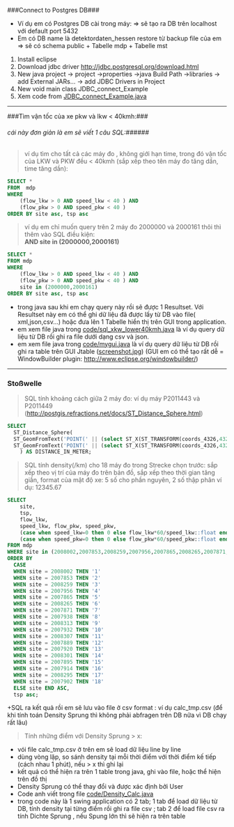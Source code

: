 ###Connect to Postgres DB###
+ Ví dụ em có Postgres DB cài trong máy: => sẽ tạo ra DB trên localhost với default port 5432
+ Em có DB name là detektordaten_hessen restore từ backup file của em => sẽ có schema public + Tabelle mdp + Tabelle mst

1. Install eclipse
2. Download jdbc driver http://jdbc.postgresql.org/download.html
3. New java project -> project ->properties ->java Build Path ->libraries -> add External JARs... -> add JDBC Drivers in Project 
4. New void main class JDBC_connect_Example
5. Xem code from [JDBC_connect_Example.java](https://github.com/chienthan3241/eclipse-postgresql/blob/master/code/JDBC_connect_Example.java)

___

###Tìm vận tốc của xe pkw và lkw < 40kmh:###
###### cái này đơn giản là em sẽ viết 1 câu SQL:######
> ví dụ tìm cho tất cả các máy đo , không giới hạn time, trong đó vận tốc của LKW và PKW đều < 40kmh (sắp xếp theo tên máy đo tăng dần, time tăng dần):

``````SQL
SELECT * 
FROM  mdp 
WHERE 
	(flow_lkw > 0 AND speed_lkw < 40 ) AND 
	(flow_pkw > 0 AND speed_pkw < 40 ) 
ORDER BY site asc, tsp asc 
``````
> ví dụ em chỉ muốn query trên 2 máy đo 2000000 và 2000161 thôi thì thêm vào SQL điều kiện:<br> 
> **AND site in (2000000,2000161)**

```````SQL
SELECT * 
FROM mdp 
WHERE 
	(flow_lkw > 0 AND speed_lkw < 40 ) AND 
	(flow_pkw > 0 AND speed_pkw < 40 ) AND 
	site in (2000000,2000161)
ORDER BY site asc, tsp asc
```````
- trong java sau khi em chạy query này rồi sẽ được 1 Resultset. Với Resultset này em có thể ghi dữ liệu đã được lấy từ DB vào file( xml,json,csv...) hoặc đưa lên 1 Tabelle hiển thị trên GUI trong application.
- em xem file java trong [code/sql_xkw_lower40kmh.java](https://github.com/chienthan3241/eclipse-postgresql/blob/master/code/sql_xkw_lower40kmh.java) là ví dụ query dữ liệu từ DB rồi ghi ra file dưới dạng csv và json.
- em xem file java trong [code/mygui.java](https://github.com/chienthan3241/eclipse-postgresql/blob/master/code/mygui.java) là ví dụ query dữ liệu từ DB rồi ghi ra table trên GUI Jtable ([screenshot.jpg](https://github.com/chienthan3241/eclipse-postgresql/blob/master/code/screenshot.jpg)) (GUI em có thể tạo rất dễ = WindowBuilder plugin: http://www.eclipse.org/windowbuilder/)

___

### Stoßwelle
> SQL tính khoảng cách giữa 2 máy đo: ví dụ máy P2011443 và P2011449 (http://postgis.refractions.net/docs/ST_Distance_Sphere.html)

`````SQL
SELECT
  ST_Distance_Sphere(
  ST_GeomFromText('POINT(' || (select ST_X(ST_TRANSFORM(coords_4326,4326)) FROM mst where site = 'R2011443') || (select ST_Y(ST_TRANSFORM(coords_4326,4326)) FROM mst where site = 'R2011443') || ')' ),
  ST_GeomFromText('POINT(' || (select ST_X(ST_TRANSFORM(coords_4326,4326)) FROM mst where site = 'R2011449') || (select ST_Y(ST_TRANSFORM(coords_4326,4326)) FROM mst where site = 'R2011449') || ')' )
    ) AS DISTANCE_IN_METER;
`````
> SQL tính density(/km) cho 18 máy đo trong Strecke chọn trước: sắp xếp theo vị trí của máy đo trên bản đồ, sắp xếp theo thời gian tăng giần, format của mật độ xe: 5 số cho phần nguyên, 2  số thập phân ví dụ: 12345.67

```````````````````````````````SQL
SELECT 
	site, 
	tsp, 
	flow_lkw, 
	speed_lkw, flow_pkw, speed_pkw, 
	(case when speed_lkw=0 then 0 else flow_lkw*60/speed_lkw::float end)::numeric(7,2) as density_lkw, 
	(case when speed_pkw=0 then 0 else flow_pkw*60/speed_pkw::float end)::numeric(7,2) as density_pkw
FROM mdp 
WHERE site in (2008002,2007853,2008259,2007956,2007865,2008265,2007871,2007938,2008313,2007932,2008307,2007889,2007920,2008301,2007895,2007914,2008295,2007902) 
ORDER BY 
  CASE 
  WHEN site = 2008002 THEN '1'
  WHEN site = 2007853 THEN '2'
  WHEN site = 2008259 THEN '3'
  WHEN site = 2007956 THEN '4'
  WHEN site = 2007865 THEN '5'
  WHEN site = 2008265 THEN '6'
  WHEN site = 2007871 THEN '7'
  WHEN site = 2007938 THEN '8'
  WHEN site = 2008313 THEN '9'
  WHEN site = 2007932 THEN '10'
  WHEN site = 2008307 THEN '11'
  WHEN site = 2007889 THEN '12'
  WHEN site = 2007920 THEN '13'
  WHEN site = 2008301 THEN '14'
  WHEN site = 2007895 THEN '15'
  WHEN site = 2007914 THEN '16'
  WHEN site = 2008295 THEN '17'
  WHEN site = 2007902 THEN '18'
  ELSE site END ASC, 
  tsp asc;
```````````````````````````````
+SQL ra kết quả rồi em sẽ lưu vào file ở csv format : ví dụ calc_tmp.csv (để khi tính toán Density Sprung thì không phải abfragen trên DB nữa vì DB chạy rất lâu)
> Tính những điểm với Density Sprung > x:

+ vói file calc_tmp.csv ở trên em sẽ load dữ liệu line by line 
+ dùng vòng lặp, so sánh density tại mỗi thời điểm với thời điểm kế tiếp (cách nhau 1 phút), nếu > x thì ghi lại
+ kết quả có thể hiện ra trên 1 table trong java, ghi vào file, hoặc thể hiện trên đồ thị
+ Density Sprung có thể thay đổi và được xác định bởi User
+ Code anh viết trong file [code/Density_Calc.java](https://github.com/chienthan3241/eclipse-postgresql/blob/master/code/Density_Calc.java)
+ trong code này là 1 swing application có 2 tab; 1 tab để load dữ liệu từ DB, tính density tại từng điểm rồi ghi ra file csv ; tab 2 để load file csv ra tính Dichte Sprung , nếu Spung lớn thì sẽ hiện ra trên table